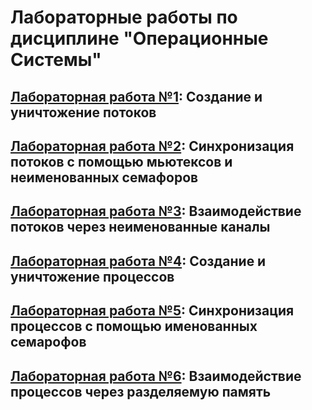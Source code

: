 # Лабораторные работы по дисциплине "Операционные Системы"


## [Лабораторная работа №1](https://github.com/Xofrio/OSlabs/tree/main/lab1): Создание и уничтожение потоков


## [Лабораторная работа №2](https://github.com/Xofrio/OSlabs/tree/main/lab2): Синхронизация потоков с помощью мьютексов и неименованных семафоров


## [Лабораторная работа №3](https://github.com/Xofrio/OSlabs/tree/main/lab3): Взаимодействие потоков через неименованные каналы


## [Лабораторная работа №4](https://github.com/Xofrio/OSlabs/tree/main/lab4): Создание и уничтожение процессов


## [Лабораторная работа №5](https://github.com/Xofrio/OSlabs/tree/main/lab5): Синхронизация процессов с помощью именованных семарофов


## [Лабораторная работа №6](https://github.com/Xofrio/OSlabs/tree/main/lab6): Взаимодействие процессов через разделяемую память

